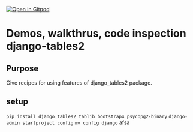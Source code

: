 [![Open in Gitpod](https://gitpod.io/button/open-in-gitpod.svg)](https://gitpod.io/#https://github.com/readytheory/tables2_rt)

# Demos, walkthrus, code inspection django-tables2

## Purpose

Give recipes for using features of django_tables2 package.  

## setup 
`pip install django_tables2 tablib bootstrap4 psycopg2-binary`
`django-admin startproject config`
`mv config django`
afsa
## 